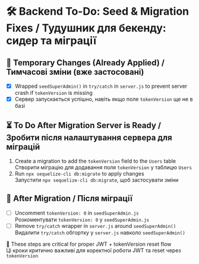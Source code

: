 # 🛠 Backend To-Do: Seed & Migration Fixes / Тудушник для бекенду: сидер та міграції

## 🔧 Temporary Changes (Already Applied) / Тимчасові зміни (вже застосовані)
- [x] Wrapped `seedSuperAdmin()` in `try/catch` in `server.js` to prevent server crash if `tokenVersion` is missing
- [x] Сервер запускається успішно, навіть якщо поле `tokenVersion` ще не в базі

## ⏳ To Do After Migration Server is Ready / Зробити після налаштування сервера для міграцій
1. Create a migration to add the `tokenVersion` field to the `Users` table  
   Створити міграцію для додавання поля `tokenVersion` у таблицю `Users`
2. Run `npx sequelize-cli db:migrate` to apply changes  
   Запустити `npx sequelize-cli db:migrate`, щоб застосувати зміни

## 🔁 After Migration / Після міграції
- [ ] Uncomment `tokenVersion: 0` in `seedSuperAdmin.js`  
      Розкоментувати `tokenVersion: 0` у `seedSuperAdmin.js`
- [ ] Remove `try/catch` wrapper in `server.js` around `seedSuperAdmin()`  
      Видалити `try/catch` обгортку у `server.js` навколо `seedSuperAdmin()`

📝 These steps are critical for proper JWT + tokenVersion reset flow  
Ці кроки критично важливі для коректної роботи JWT та reset через `tokenVersion`